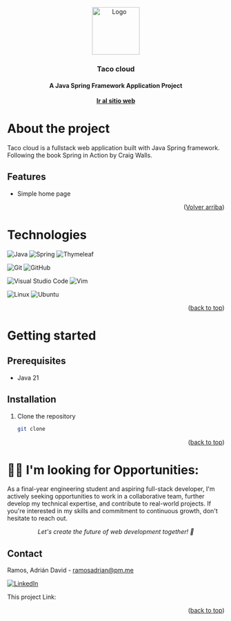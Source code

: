 <div align="center">
    <img src="https://i.imgur.com/RexRoIu.jpeg" alt="Logo" height="110">
<h3 align="center">Taco cloud</h3>
<h4 align="center">A Java Spring Framework Application Project</h4>
    <a href=""><strong>Ir al sitio web</strong></a>
</div>

# About the project

Taco cloud is a fullstack web application built with Java Spring framework. Following the book Spring in Action by Craig Walls.

## Features

* Simple home page

<p align="right">(<a href="#readme-top">Volver arriba</a>)</p>

# Technologies

![Java](https://img.shields.io/badge/java-%23ED8B00.svg?style=for-the-badge&logo=openjdk&logoColor=white) ![Spring](https://img.shields.io/badge/spring-%236DB33F.svg?style=for-the-badge&logo=spring&logoColor=white) ![Thymeleaf](https://img.shields.io/badge/Thymeleaf-%23005C0F.svg?style=for-the-badge&logo=Thymeleaf&logoColor=white)

![Git](https://img.shields.io/badge/git-%23F05033.svg?style=for-the-badge&logo=git&logoColor=white) ![GitHub](https://img.shields.io/badge/github-%23121011.svg?style=for-the-badge&logo=github&logoColor=white)

![Visual Studio Code](https://img.shields.io/badge/Visual%20Studio%20Code-0078d7.svg?style=for-the-badge&logo=visual-studio-code&logoColor=white) ![Vim](https://img.shields.io/badge/VIM-%2311AB00.svg?style=for-the-badge&logo=vim&logoColor=white)

![Linux](https://img.shields.io/badge/Linux-FCC624?style=for-the-badge&logo=linux&logoColor=black) ![Ubuntu](https://img.shields.io/badge/Ubuntu-E95420?style=for-the-badge&logo=ubuntu&logoColor=white)

<p align="right">(<a href="#readme-top">back to top</a>)</p>

<!-- GETTING STARTED -->

# Getting started

## Prerequisites

* Java 21

## Installation

1. Clone the repository

   ```sh
   git clone 
   ```

<p align="right">(<a href="#readme-top">back to top</a>)</p>

<!-- CONTACT -->
# 👨‍💻 I'm looking for Opportunities:

As a final-year engineering student and aspiring full-stack developer, I'm actively seeking opportunities to work in a collaborative team, further develop my technical expertise, and contribute to real-world projects. If you're interested in my skills and commitment to continuous growth, don't hesitate to reach out.

<p align="center"><cite>Let's create the future of web development together! 🚀</cite></p>

<!-- CONTACT -->

## Contact

Ramos, Adrián David - ramosadrian@pm.me

[![LinkedIn](https://img.shields.io/badge/linkedin-%230077B5.svg?style=for-the-badge&logo=linkedin&logoColor=white)](https://www.linkedin.com/in/adrian-david-ramos/)

This project
Link: []()

<p align="right">(<a href="#readme-top">back to top</a>)</p>

<!-- MARKDOWN LINKS & IMAGES -->
<!-- https://www.markdownguide.org/basic-syntax/#reference-style-links -->
